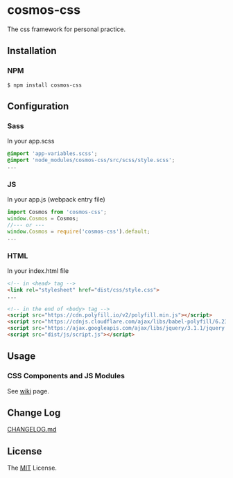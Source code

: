 # cosmos-css
The css framework for personal practice.

## Installation
### NPM
```shell
$ npm install cosmos-css
```

## Configuration
### Sass
In your app.scss
```scss
@import 'app-variables.scss';
@import 'node_modules/cosmos-css/src/scss/style.scss';
...
```
### JS
In your app.js (webpack entry file)
```js
import Cosmos from 'cosmos-css';
window.Cosmos = Cosmos;
//--- or ---
window.Cosmos = require('cosmos-css').default;
...
```
### HTML
In your index.html file
```html
<!-- in <head> tag -->
<link rel="stylesheet" href="dist/css/style.css">
...

<!-- in the end of <body> tag -->
<script src="https://cdn.polyfill.io/v2/polyfill.min.js"></script>
<script src="https://cdnjs.cloudflare.com/ajax/libs/babel-polyfill/6.23.0/polyfill.js"></script>
<script src="https://ajax.googleapis.com/ajax/libs/jquery/3.1.1/jquery.min.js"></script>
<script src="dist/js/script.js"></script>
```

## Usage
### CSS Components and JS Modules
See [wiki](https://github.com/archco/cosmos-css/wiki) page.

## Change Log
[CHANGELOG.md](https://github.com/archco/cosmos-css/blob/master/CHANGELOG.md)

## License
The [MIT](https://github.com/archco/cosmos-css/blob/master/LICENSE) License.
